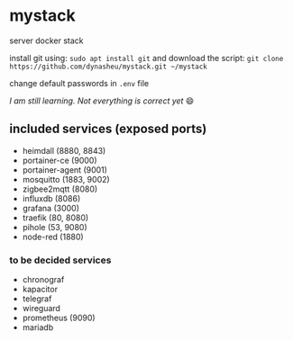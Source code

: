 # mystack
server docker stack

install git using:
`sudo apt install git`
and download the script:
`git clone https://github.com/dynasheu/mystack.git ~/mystack`

change default passwords in `.env` file

*I am still learning. Not everything is correct yet* :smile:

## included services (exposed ports)
- heimdall (8880, 8843)
- portainer-ce (9000)
- portainer-agent (9001)
- mosquitto (1883, 9002)
- zigbee2mqtt (8080)
- influxdb (8086)
- grafana (3000)
- traefik (80, 8080)
- pihole (53, 9080)
- node-red (1880)

### to be decided services
- chronograf
- kapacitor
- telegraf
- wireguard
- prometheus (9090)
- mariadb